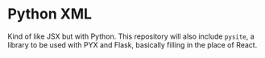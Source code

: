 # Python XML

Kind of like JSX but with Python. This repository will also include `pysite`, a library to be used with PYX and Flask, basically filling in the place of React.

